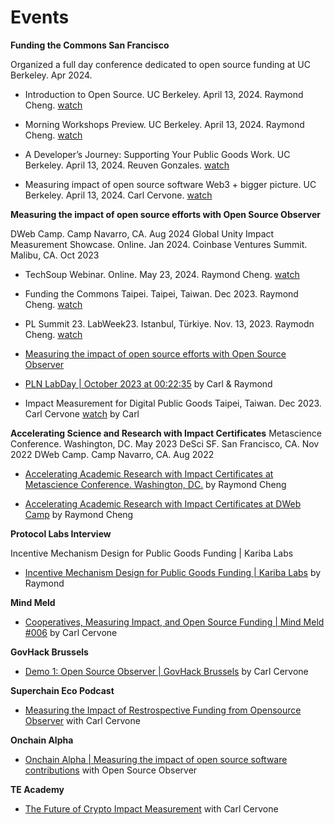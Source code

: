 

# Events

**Funding the Commons San Francisco**

Organized a full day conference dedicated to open source funding at UC Berkeley. Apr 2024.

- Introduction to Open Source. UC Berkeley. April 13, 2024. Raymond Cheng. [watch](https://drive.google.com/file/d/1KCKp5YU36c9u3_2r-oTCH0zM9nVmqpPl/view)

- Morning Workshops Preview. UC Berkeley. April 13, 2024. Raymond Cheng. [watch](https://www.youtube.com/watch?v=6uW2lpoXe7Q&list=PL3C6eF-zu5AZC9dFtgMVhnclE5GtnkWvX&index=13)

- A Developer’s Journey: Supporting Your Public Goods Work. UC Berkeley. April 13, 2024. Reuven Gonzales. [watch](https://www.youtube.com/watch?v=r5CThl_e6mo&list=PL3C6eF-zu5AZC9dFtgMVhnclE5GtnkWvX&index=2) 

- Measuring impact of open source software Web3 + bigger picture. UC Berkeley. April 13, 2024. Carl Cervone. [watch](https://www.youtube.com/watch?v=rMIiGbxEAw8&list=PL3C6eF-zu5AZC9dFtgMVhnclE5GtnkWvX&index=6) 

**Measuring the impact of open source efforts with Open Source Observer**

DWeb Camp. Camp Navarro, CA. Aug 2024 Global Unity Impact Measurement Showcase. Online. Jan 2024. Coinbase Ventures Summit. Malibu, CA. Oct 2023
	
- TechSoup Webinar. Online. May 23, 2024. Raymond Cheng. [watch](https://www.youtube.com/watch?v=cNhQJ5FmvjQ) 

- Funding the Commons Taipei. Taipei, Taiwan. Dec 2023. Raymond Cheng. [watch](https://www.youtube.com/watch?v=D7xS0fgRYuQ) 

- PL Summit 23. LabWeek23. Istanbul, Türkiye. Nov. 13, 2023. Raymodn Cheng. [watch](https://www.youtube.com/watch?v=sHvdBRj3kxE&t=6250s) 

- [Measuring the impact of open source efforts with Open Source Observer](https://www.youtube.com/watch?v=szGLQDwm_E0) 

- [PLN LabDay | October 2023 at 00:22:35](https://www.youtube.com/watch?v=V7sI5pO3TT0&t=1354s) by Carl & Raymond

- Impact Measurement for Digital Public Goods Taipei, Taiwan. Dec 2023. Carl Cervone [watch](https://www.youtube.com/watch?v=vxowxlJ4I6w) by Carl 


**Accelerating Science and Research with Impact Certificates**
Metascience Conference. Washington, DC. May 2023 DeSci SF. San Francisco, CA. Nov 2022 DWeb Camp. Camp Navarro, CA. Aug 2022

- [Accelerating Academic Research with Impact Certificates at Metascience Conference. Washington, DC.](https://www.youtube.com/watch?v=_mLdx48B7zE&list=PLChfyH8TVDGlPTcKrVboBaf6QAGSJt1hQ&index=24)  by Raymond Cheng	

- [Accelerating Academic Research with Impact Certificates at DWeb Camp](https://archive.org/details/25-17_45_accelerating_academic_research_with_impact_certificates.mp4) by Raymond Cheng	

**Protocol Labs Interview**

Incentive Mechanism Design for Public Goods Funding | Kariba Labs	

- [Incentive Mechanism Design for Public Goods Funding | Kariba Labs](https://www.youtube.com/watch?v=ZNBQ68f5xC0) by Raymond			

**Mind Meld** 

- [Cooperatives, Measuring Impact, and Open Source Funding | Mind Meld #006](https://www.youtube.com/watch?v=m0YLDB54Whc)  by Carl Cervone	

**GovHack Brussels**

- [Demo 1: Open Source Observer | GovHack Brussels](https://www.youtube.com/watch?v=EConcXsMSJM)  by Carl Cervone

**Superchain Eco Podcast**

- [Measuring the Impact of Restrospective Funding from Opensource Observer](https://www.youtube.com/watch?v=SLYLiX4Ifqc) with Carl Cervone

**Onchain Alpha**

- [Onchain Alpha | Measuring the impact of open source software contributions](https://www.youtube.com/watch?v=TAxJ_RMfrLU) with Open Source Observer

**TE Academy**

- [The Future of Crypto Impact Measurement](https://www.youtube.com/watch?v=_lV59GQGBA0) with Carl Cervone	
